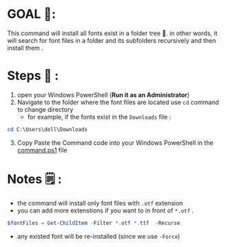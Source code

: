 
# GOAL 🎯: 


This command will install all fonts exist in a folder tree 📁. in other words,  it will search for font files  in a folder and its subfolders recursively and then install them .


# Steps 📓 :  
1. open your Windows PowerShell (**Run it as an Administrator**)
2. Navigate to the folder where the font files are located 
use `cd` command to change directory 
   - for example, if the fonts exist in the `Downloads` file : 
```ps1
cd C:\Users\dell\Downloads
```
3. Copy Paste the Command code into your Windows PowerShell  in the [command.ps1](./command.ps1) file 

# Notes 🗒️ : 
- the command will install only font files with `.otf` extension 
- you can add more extenstions if you want to in front of `*.otf` .
```ps1
$fontFiles = Get-ChildItem -Filter *.otf *.ttf  -Recurse
```
- any existed font will be re-installed (since we use `-Force`)
